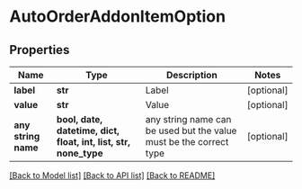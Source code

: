# AutoOrderAddonItemOption


## Properties
Name | Type | Description | Notes
------------ | ------------- | ------------- | -------------
**label** | **str** | Label | [optional] 
**value** | **str** | Value | [optional] 
**any string name** | **bool, date, datetime, dict, float, int, list, str, none_type** | any string name can be used but the value must be the correct type | [optional]

[[Back to Model list]](../README.md#documentation-for-models) [[Back to API list]](../README.md#documentation-for-api-endpoints) [[Back to README]](../README.md)


